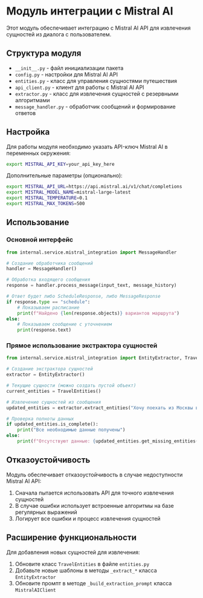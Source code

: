 # Модуль интеграции с Mistral AI

Этот модуль обеспечивает интеграцию с Mistral AI API для извлечения сущностей из диалога с пользователем.

## Структура модуля

- `__init__.py` - файл инициализации пакета
- `config.py` - настройки для Mistral AI API
- `entities.py` - класс для управления сущностями путешествия
- `api_client.py` - клиент для работы с Mistral AI API
- `extractor.py` - класс для извлечения сущностей с резервными алгоритмами
- `message_handler.py` - обработчик сообщений и формирование ответов

## Настройка

Для работы модуля необходимо указать API-ключ Mistral AI в переменных окружения:

```bash
export MISTRAL_API_KEY=your_api_key_here
```

Дополнительные параметры (опционально):
```bash
export MISTRAL_API_URL=https://api.mistral.ai/v1/chat/completions
export MISTRAL_MODEL_NAME=mistral-large-latest
export MISTRAL_TEMPERATURE=0.1
export MISTRAL_MAX_TOKENS=500
```

## Использование

### Основной интерфейс

```python
from internal.service.mistral_integration import MessageHandler

# Создание обработчика сообщений
handler = MessageHandler()

# Обработка входящего сообщения
response = handler.process_message(input_text, message_history)

# Ответ будет либо ScheduleResponse, либо MessageResponse
if response.type == "schedule":
    # Показываем расписание
    print(f"Найдено {len(response.objects)} вариантов маршрута")
else:
    # Показываем сообщение с уточнением
    print(response.text)
```

### Прямое использование экстрактора сущностей

```python
from internal.service.mistral_integration import EntityExtractor, TravelEntities

# Создание экстрактора сущностей
extractor = EntityExtractor()

# Текущие сущности (можно создать пустой объект)
current_entities = TravelEntities()

# Извлечение сущностей из сообщения
updated_entities = extractor.extract_entities("Хочу поехать из Москвы в Санкт-Петербург 15.06.2023", current_entities)

# Проверка полноты данных
if updated_entities.is_complete():
    print("Все необходимые данные получены")
else:
    print(f"Отсутствуют данные: {updated_entities.get_missing_entities()}")
```

## Отказоустойчивость

Модуль обеспечивает отказоустойчивость в случае недоступности Mistral AI API:

1. Сначала пытается использовать API для точного извлечения сущностей
2. В случае ошибки использует встроенные алгоритмы на базе регулярных выражений
3. Логирует все ошибки и процесс извлечения сущностей

## Расширение функциональности

Для добавления новых сущностей для извлечения:

1. Обновите класс `TravelEntities` в файле `entities.py`
2. Добавьте новые шаблоны в методы `_extract_*` класса `EntityExtractor`
3. Обновите промпт в методе `_build_extraction_prompt` класса `MistralAIClient` 